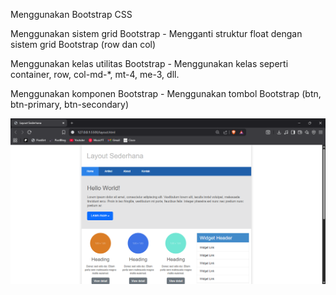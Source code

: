 Menggunakan Bootstrap CSS

Menggunakan sistem grid Bootstrap - Mengganti struktur float dengan sistem grid Bootstrap (row dan col)

Menggunakan kelas utilitas Bootstrap - Menggunakan kelas seperti container, row, col-md-*, mt-4, me-3, dll.

Menggunakan komponen Bootstrap - Menggunakan tombol Bootstrap (btn, btn-primary, btn-secondary)

![Screenshoot](lab6.png)
